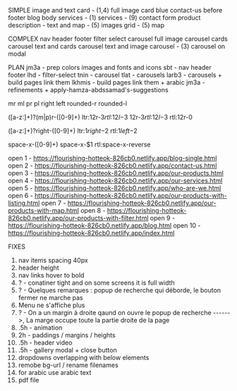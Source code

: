 SIMPLE
image and text
card - (1,4)
  full image card
blue contact-us before footer
blog body
services - (1)
services - (9)
contact form
product description - text and map - (5)
images grid - (5)
map

COMPLEX
nav
header
footer
filter select
carousel
  full image carousel
  cards carousel
  text and cards carousel
  text and image carousel - (3)
  carousel on modal

PLAN
jm3a - prep
  colors
  images and fonts and icons
sbt - nav header footer
lhd - filter-select
tnin - carousel
tlat - carousels
larb3 - carousels + build pages link them
lkhmis - build pages link them + arabic
jm3a - refinements + apply-hamza-abdssamad's-suggestions



mr
ml
pr
pl
right
left
rounded-r
rounded-l

([a-z:]+)?(m|p)r-([0-9]+)
ltr:$1$2r-$3 rtl:$1$2l-$3
$1$2r-$3 rtl:$1$2l-$3 rtl:$1$2r-0

([a-z:]+)?right-([0-9]+)
ltr:$1right-$2 rtl:$1left-$2

space-x-([0-9]+)
space-x-$1 rtl:space-x-reverse



open 1 - https://flourishing-hotteok-826cb0.netlify.app/blog-single.html
open 2 - https://flourishing-hotteok-826cb0.netlify.app/contact-us.html
open 3 - https://flourishing-hotteok-826cb0.netlify.app/our-products.html
open 4 - https://flourishing-hotteok-826cb0.netlify.app/our-services.html
open 5 - https://flourishing-hotteok-826cb0.netlify.app/who-are-we.html
open 6 - https://flourishing-hotteok-826cb0.netlify.app/our-products-with-listing.html
open 7 - https://flourishing-hotteok-826cb0.netlify.app/our-products-with-map.html
open 8 - https://flourishing-hotteok-826cb0.netlify.app/our-products-with-filter.html
open 9 - https://flourishing-hotteok-826cb0.netlify.app/blog.html
open 10 - https://flourishing-hotteok-826cb0.netlify.app/index.html


FIXES
1. nav items spacing 40px
2. header height
3. nav links hover to bold
4. ? - conatiner tight and on some screens it is full width
5. ? - Quelques remarques : popup de recherche qui déborde, le bouton fermer ne marche pas
6. Menu ne s'affiche plus
7. ? - On a un margin à droite qaund on ouvre le popup de recherche ------>, La marge occupe toute la partie droite de la page
8. .5h - animation
9. 2h - paddings / margins / heights
10. .5h - header video
11. .5h - gallery modal + close button
12. dropdowns overlapping with below elements
13. remobe bg-url / rename filenames
14. for arabic use arabic text
15. pdf file
